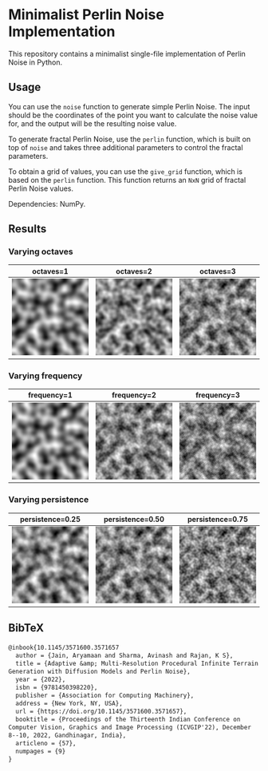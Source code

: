 # Minimalist Perlin Noise Implementation

This repository contains a minimalist single-file implementation of Perlin Noise in Python.

## Usage

You can use the `noise` function to generate simple Perlin Noise. The input should be the coordinates of the point you want to calculate the noise value for, and the output will be the resulting noise value.

To generate fractal Perlin Noise, use the `perlin` function, which is built on top of `noise` and takes three additional parameters to control the fractal parameters.

To obtain a grid of values, you can use the `give_grid` function, which is based on the `perlin` function. This function returns an `NxN` grid of fractal Perlin Noise values.

Dependencies: NumPy.

## Results

### Varying octaves

| octaves=1             | octaves=2             | octaves=3             |
| --------------------- | --------------------- | --------------------- |
| ![](figures/oct1.png) | ![](figures/oct2.png) | ![](figures/oct3.png) |

### Varying frequency

| frequency=1            | frequency=2            | frequency=3            |
| ---------------------- | ---------------------- | ---------------------- |
| ![](figures/freq1.png) | ![](figures/freq2.png) | ![](figures/freq3.png) |

### Varying persistence

| persistence=0.25           | persistence=0.50           | persistence=0.75           |
| -------------------------- | -------------------------- | -------------------------- |
| ![](figures/pres_0_25.png) | ![](figures/pres_0_50.png) | ![](figures/pres_0_75.png) |


## BibTeX

```
@inbook{10.1145/3571600.3571657
  author = {Jain, Aryamaan and Sharma, Avinash and Rajan, K S},
  title = {Adaptive &amp; Multi-Resolution Procedural Infinite Terrain Generation with Diffusion Models and Perlin Noise},
  year = {2022},
  isbn = {9781450398220},
  publisher = {Association for Computing Machinery},
  address = {New York, NY, USA},
  url = {https://doi.org/10.1145/3571600.3571657},
  booktitle = {Proceedings of the Thirteenth Indian Conference on Computer Vision, Graphics and Image Processing (ICVGIP'22), December 8--10, 2022, Gandhinagar, India},
  articleno = {57},
  numpages = {9}
}
```


